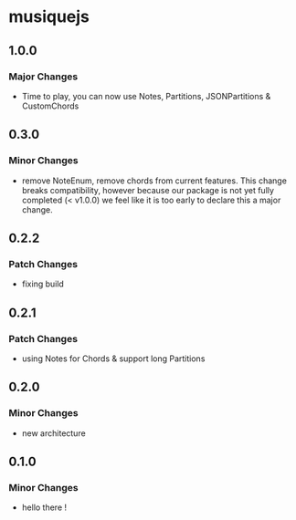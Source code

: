# musiquejs

## 1.0.0

### Major Changes

- Time to play, you can now use Notes, Partitions, JSONPartitions & CustomChords

## 0.3.0

### Minor Changes

- remove NoteEnum, remove chords from current features. This change breaks compatibility, however because our package is not yet fully completed (< v1.0.0) we feel like it is too early to declare this a major change.

## 0.2.2

### Patch Changes

- fixing build

## 0.2.1

### Patch Changes

- using Notes for Chords & support long Partitions

## 0.2.0

### Minor Changes

- new architecture

## 0.1.0

### Minor Changes

- hello there !
